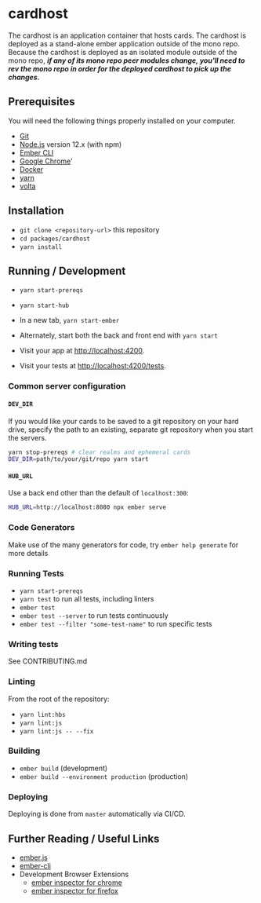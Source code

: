 # cardhost

The cardhost is an application container that hosts cards. The cardhost is deployed as a stand-alone ember application outside of the mono repo. Because the cardhost is deployed as an isolated module outside of the mono repo, ***if any of its mono repo peer modules change, you'll need to rev the mono repo in order for the deployed cardhost to pick up the changes.***

## Prerequisites

You will need the following things properly installed on your computer.

* [Git](https://git-scm.com/)
* [Node.js](https://nodejs.org/) version 12.x (with npm)
* [Ember CLI](https://ember-cli.com/)
* [Google Chrome](https://google.com/chrome/)'
* [Docker](https://www.docker.com/products/docker-desktop)
* [yarn](https://yarnpkg.com/lang/en/)
* [volta](https://volta.sh/)

## Installation

* `git clone <repository-url>` this repository
* `cd packages/cardhost`
* `yarn install`

## Running / Development

* `yarn start-prereqs`
* `yarn start-hub`
* In a new tab, `yarn start-ember`
* Alternately, start both the back and front end with `yarn start`


* Visit your app at [http://localhost:4200](http://localhost:4200).
* Visit your tests at [http://localhost:4200/tests](http://localhost:4200/tests).

### Common server configuration

#### `DEV_DIR`

If you would like your cards to be saved to a git repository on your hard drive, specify the path to an existing, separate git repository when you start the servers.

```sh
yarn stop-prereqs # clear realms and ephemeral cards
DEV_DIR=path/to/your/git/repo yarn start
```

#### `HUB_URL`

Use a back end other than the default of `localhost:300`:

```sh
HUB_URL=http://localhost:8080 npx ember serve
```

### Code Generators

Make use of the many generators for code, try `ember help generate` for more details

### Running Tests

* `yarn start-prereqs`
* `yarn test` to run all tests, including linters
* `ember test`
* `ember test --server` to run tests continuously
* `ember test --filter "some-test-name"` to run specific tests

### Writing tests

See CONTRIBUTING.md

### Linting

From the root of the repository:

* `yarn lint:hbs`
* `yarn lint:js`
* `yarn lint:js -- --fix`

### Building

* `ember build` (development)
* `ember build --environment production` (production)

### Deploying

Deploying is done from `master` automatically via CI/CD.

## Further Reading / Useful Links

* [ember.js](https://emberjs.com/)
* [ember-cli](https://ember-cli.com/)
* Development Browser Extensions
  * [ember inspector for chrome](https://chrome.google.com/webstore/detail/ember-inspector/bmdblncegkenkacieihfhpjfppoconhi)
  * [ember inspector for firefox](https://addons.mozilla.org/en-US/firefox/addon/ember-inspector/)
